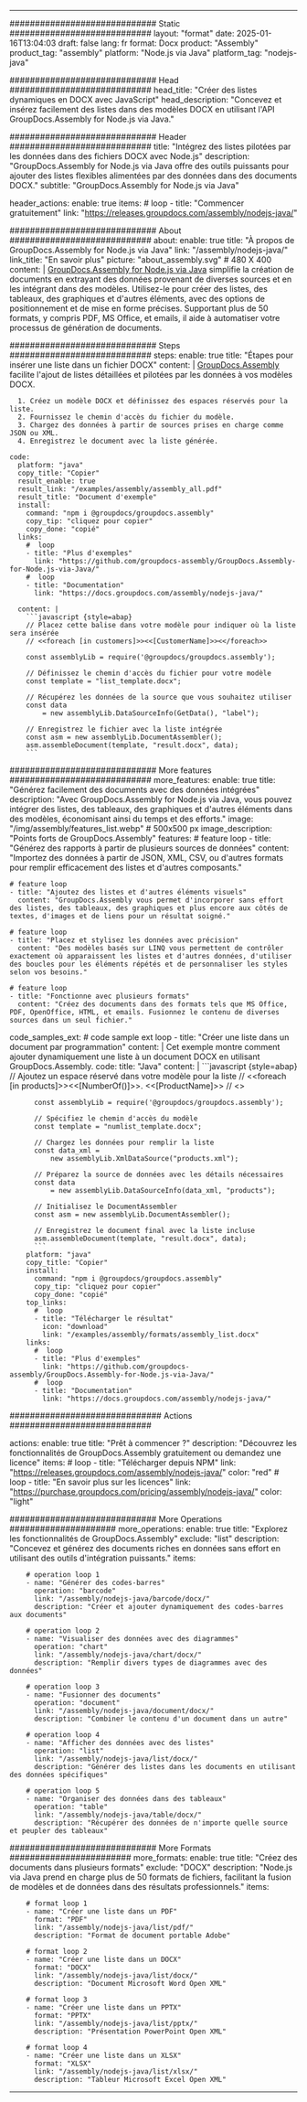 



---
############################# Static ############################
layout: "format"
date:  2025-01-16T13:04:03
draft: false
lang: fr
format: Docx
product: "Assembly"
product_tag: "assembly"
platform: "Node.js via Java"
platform_tag: "nodejs-java"

############################# Head ############################
head_title: "Créer des listes dynamiques en DOCX avec JavaScript"
head_description: "Concevez et insérez facilement des listes dans des modèles DOCX en utilisant l'API GroupDocs.Assembly for Node.js via Java."

############################# Header ############################
title: "Intégrez des listes pilotées par les données dans des fichiers DOCX avec Node.js" 
description: "GroupDocs.Assembly for Node.js via Java offre des outils puissants pour ajouter des listes flexibles alimentées par des données dans des documents DOCX."
subtitle: "GroupDocs.Assembly for Node.js via Java" 

header_actions:
  enable: true
  items:
    #  loop
    - title: "Commencer gratuitement"
      link: "https://releases.groupdocs.com/assembly/nodejs-java/"
      
############################# About ############################
about:
    enable: true
    title: "À propos de GroupDocs.Assembly for Node.js via Java"
    link: "/assembly/nodejs-java/"
    link_title: "En savoir plus"
    picture: "about_assembly.svg" # 480 X 400
    content: |
       [GroupDocs.Assembly for Node.js via Java](/assembly/nodejs-java/) simplifie la création de documents en extrayant des données provenant de diverses sources et en les intégrant dans des modèles. Utilisez-le pour créer des listes, des tableaux, des graphiques et d'autres éléments, avec des options de positionnement et de mise en forme précises. Supportant plus de 50 formats, y compris PDF, MS Office, et emails, il aide à automatiser votre processus de génération de documents.

############################# Steps ############################
steps:
    enable: true
    title: "Étapes pour insérer une liste dans un fichier DOCX"
    content: |
      [GroupDocs.Assembly](/assembly/nodejs-java/) facilite l'ajout de listes détaillées et pilotées par les données à vos modèles DOCX.
      
      1. Créez un modèle DOCX et définissez des espaces réservés pour la liste.
      2. Fournissez le chemin d'accès du fichier du modèle.
      3. Chargez des données à partir de sources prises en charge comme JSON ou XML.
      4. Enregistrez le document avec la liste générée.
   
    code:
      platform: "java"
      copy_title: "Copier"
      result_enable: true
      result_link: "/examples/assembly/assembly_all.pdf"
      result_title: "Document d'exemple"
      install:
        command: "npm i @groupdocs/groupdocs.assembly"
        copy_tip: "cliquez pour copier"
        copy_done: "copié"
      links:
        #  loop
        - title: "Plus d'exemples"
          link: "https://github.com/groupdocs-assembly/GroupDocs.Assembly-for-Node.js-via-Java/"
        #  loop
        - title: "Documentation"
          link: "https://docs.groupdocs.com/assembly/nodejs-java/"
          
      content: |
        ```javascript {style=abap}
        // Placez cette balise dans votre modèle pour indiquer où la liste sera insérée
        // <<foreach [in customers]>><<[CustomerName]>><</foreach>>
    
        const assemblyLib = require('@groupdocs/groupdocs.assembly');

        // Définissez le chemin d'accès du fichier pour votre modèle
        const template = "list_template.docx";

        // Récupérez les données de la source que vous souhaitez utiliser
        const data 
            = new assemblyLib.DataSourceInfo(GetData(), "label");

        // Enregistrez le fichier avec la liste intégrée
        const asm = new assemblyLib.DocumentAssembler();
        asm.assembleDocument(template, "result.docx", data);
        ```           

############################# More features ############################
more_features:
  enable: true
  title: "Générez facilement des documents avec des données intégrées"
  description: "Avec GroupDocs.Assembly for Node.js via Java, vous pouvez intégrer des listes, des tableaux, des graphiques et d'autres éléments dans des modèles, économisant ainsi du temps et des efforts."
  image: "/img/assembly/features_list.webp" # 500x500 px
  image_description: "Points forts de GroupDocs.Assembly"
  features:
    # feature loop
    - title: "Générez des rapports à partir de plusieurs sources de données"
      content: "Importez des données à partir de JSON, XML, CSV, ou d'autres formats pour remplir efficacement des listes et d'autres composants."

    # feature loop
    - title: "Ajoutez des listes et d'autres éléments visuels"
      content: "GroupDocs.Assembly vous permet d'incorporer sans effort des listes, des tableaux, des graphiques et plus encore aux côtés de textes, d'images et de liens pour un résultat soigné."

    # feature loop
    - title: "Placez et stylisez les données avec précision"
      content: "Des modèles basés sur LINQ vous permettent de contrôler exactement où apparaissent les listes et d'autres données, d'utiliser des boucles pour les éléments répétés et de personnaliser les styles selon vos besoins."

    # feature loop
    - title: "Fonctionne avec plusieurs formats"
      content: "Créez des documents dans des formats tels que MS Office, PDF, OpenOffice, HTML, et emails. Fusionnez le contenu de diverses sources dans un seul fichier."
      
  code_samples_ext:
    # code sample ext loop
    - title: "Créer une liste dans un document par programmation"
      content: |
        Cet exemple montre comment ajouter dynamiquement une liste à un document DOCX en utilisant GroupDocs.Assembly.
      code:
        title: "Java"
        content: |
          ```javascript {style=abap}
          // Ajoutez un espace réservé dans votre modèle pour la liste
          // <<foreach [in products]>><<[NumberOf()]>>. <<[ProductName]>>
          // <</foreach>>
          
          const assemblyLib = require('@groupdocs/groupdocs.assembly');

          // Spécifiez le chemin d'accès du modèle
          const template = "numlist_template.docx";

          // Chargez les données pour remplir la liste
          const data_xml =
              new assemblyLib.XmlDataSource("products.xml");

          // Préparez la source de données avec les détails nécessaires
          const data 
              = new assemblyLib.DataSourceInfo(data_xml, "products");

          // Initialisez le DocumentAssembler
          const asm = new assemblyLib.DocumentAssembler();

          // Enregistrez le document final avec la liste incluse
          asm.assembleDocument(template, "result.docx", data);
          ```
        platform: "java"
        copy_title: "Copier"
        install:
          command: "npm i @groupdocs/groupdocs.assembly"
          copy_tip: "cliquez pour copier"
          copy_done: "copié"
        top_links:
          #  loop
          - title: "Télécharger le résultat"
            icon: "download"
            link: "/examples/assembly/formats/assembly_list.docx"
        links:
          #  loop
          - title: "Plus d'exemples"
            link: "https://github.com/groupdocs-assembly/GroupDocs.Assembly-for-Node.js-via-Java/"
          #  loop
          - title: "Documentation"
            link: "https://docs.groupdocs.com/assembly/nodejs-java/"
            

            


############################## Actions ############################

actions:
  enable: true
  title: "Prêt à commencer ?"
  description: "Découvrez les fonctionnalités de GroupDocs.Assembly gratuitement ou demandez une licence"
  items:
    #  loop
    - title: "Télécharger depuis NPM"
      link: "https://releases.groupdocs.com/assembly/nodejs-java/"
      color: "red"
        #  loop
    - title: "En savoir plus sur les licences"
      link: "https://purchase.groupdocs.com/pricing/assembly/nodejs-java/"
      color: "light"


############################# More Operations #####################
more_operations:
    enable: true
    title: "Explorez les fonctionnalités de GroupDocs.Assembly"
    exclude: "list"
    description: "Concevez et générez des documents riches en données sans effort en utilisant des outils d'intégration puissants."
    items: 
          
        # operation loop 1
        - name: "Générer des codes-barres"
          operation: "barcode"
          link: "/assembly/nodejs-java/barcode/docx/"
          description: "Créer et ajouter dynamiquement des codes-barres aux documents"

        # operation loop 2
        - name: "Visualiser des données avec des diagrammes"
          operation: "chart"
          link: "/assembly/nodejs-java/chart/docx/"
          description: "Remplir divers types de diagrammes avec des données"

        # operation loop 3
        - name: "Fusionner des documents"
          operation: "document"
          link: "/assembly/nodejs-java/document/docx/"
          description: "Combiner le contenu d'un document dans un autre"

        # operation loop 4
        - name: "Afficher des données avec des listes"
          operation: "list"
          link: "/assembly/nodejs-java/list/docx/"
          description: "Générer des listes dans les documents en utilisant des données spécifiques"

        # operation loop 5
        - name: "Organiser des données dans des tableaux"
          operation: "table"
          link: "/assembly/nodejs-java/table/docx/"
          description: "Récupérer des données de n'importe quelle source et peupler des tableaux"
         
          
############################# More Formats ########################
more_formats:
    enable: true
    title: "Créez des documents dans plusieurs formats"
    exclude: "DOCX"
    description: "Node.js via Java prend en charge plus de 50 formats de fichiers, facilitant la fusion de modèles et de données dans des résultats professionnels."
    items: 
          
        # format loop 1
        - name: "Créer une liste dans un PDF"
          format: "PDF"
          link: "/assembly/nodejs-java/list/pdf/"
          description: "Format de document portable Adobe"
          
        # format loop 2
        - name: "Créer une liste dans un DOCX"
          format: "DOCX"
          link: "/assembly/nodejs-java/list/docx/"
          description: "Document Microsoft Word Open XML"
          
        # format loop 3
        - name: "Créer une liste dans un PPTX"
          format: "PPTX"
          link: "/assembly/nodejs-java/list/pptx/"
          description: "Présentation PowerPoint Open XML"
          
        # format loop 4
        - name: "Créer une liste dans un XLSX"
          format: "XLSX"
          link: "/assembly/nodejs-java/list/xlsx/"
          description: "Tableur Microsoft Excel Open XML"


          

---
